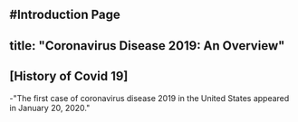 #Introduction Page
---
  title: "Coronavirus Disease 2019: An Overview"
---
  ## [History of Covid 19]
  -"The first case of coronavirus disease 2019 in the United States appeared in January 20, 2020."

